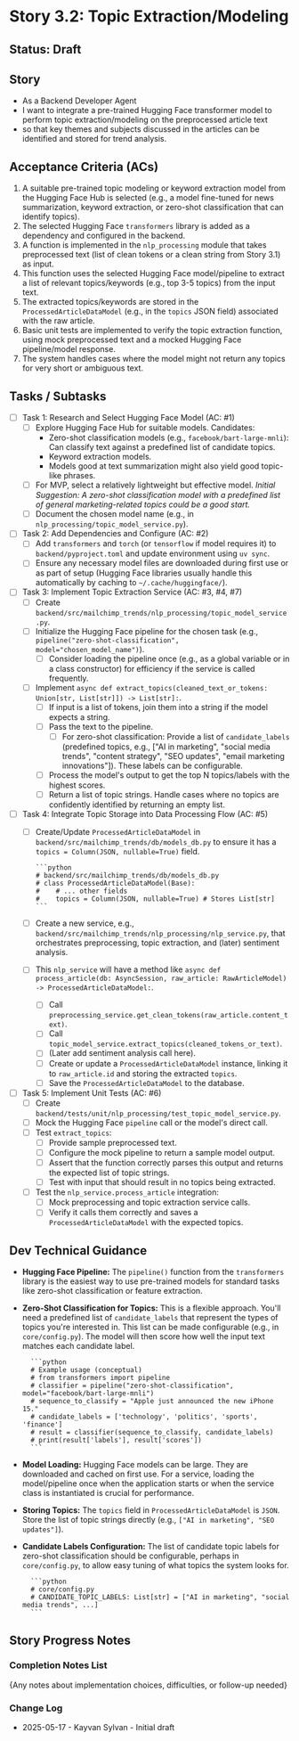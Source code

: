 # Story 3.2: Topic Extraction/Modeling

## Status: Draft

## Story

- As a Backend Developer Agent
- I want to integrate a pre-trained Hugging Face transformer model to perform topic extraction/modeling on the preprocessed article text
- so that key themes and subjects discussed in the articles can be identified and stored for trend analysis.

## Acceptance Criteria (ACs)

1. A suitable pre-trained topic modeling or keyword extraction model from the Hugging Face Hub is selected (e.g., a model fine-tuned for news summarization, keyword extraction, or zero-shot classification that can identify topics).
2. The selected Hugging Face `transformers` library is added as a dependency and configured in the backend.
3. A function is implemented in the `nlp_processing` module that takes preprocessed text (list of clean tokens or a clean string from Story 3.1) as input.
4. This function uses the selected Hugging Face model/pipeline to extract a list of relevant topics/keywords (e.g., top 3-5 topics) from the input text.
5. The extracted topics/keywords are stored in the `ProcessedArticleDataModel` (e.g., in the `topics` JSON field) associated with the raw article.
6. Basic unit tests are implemented to verify the topic extraction function, using mock preprocessed text and a mocked Hugging Face pipeline/model response.
7. The system handles cases where the model might not return any topics for very short or ambiguous text.

## Tasks / Subtasks

- [ ] Task 1: Research and Select Hugging Face Model (AC: #1)
  - [ ] Explore Hugging Face Hub for suitable models. Candidates:
    - Zero-shot classification models (e.g., `facebook/bart-large-mnli`): Can classify text against a predefined list of candidate topics.
    - Keyword extraction models.
    - Models good at text summarization might also yield good topic-like phrases.
  - [ ] For MVP, select a relatively lightweight but effective model. *Initial Suggestion: A zero-shot classification model with a predefined list of general marketing-related topics could be a good start.*
  - [ ] Document the chosen model name (e.g., in `nlp_processing/topic_model_service.py`).
- [ ] Task 2: Add Dependencies and Configure (AC: #2)
  - [ ] Add `transformers` and `torch` (or `tensorflow` if model requires it) to `backend/pyproject.toml` and update environment using `uv sync`.
  - [ ] Ensure any necessary model files are downloaded during first use or as part of setup (Hugging Face libraries usually handle this automatically by caching to `~/.cache/huggingface/`).
- [ ] Task 3: Implement Topic Extraction Service (AC: #3, #4, #7)
  - [ ] Create `backend/src/mailchimp_trends/nlp_processing/topic_model_service.py`.
  - [ ] Initialize the Hugging Face pipeline for the chosen task (e.g., `pipeline("zero-shot-classification", model="chosen_model_name")`).
    - [ ] Consider loading the pipeline once (e.g., as a global variable or in a class constructor) for efficiency if the service is called frequently.
  - [ ] Implement `async def extract_topics(cleaned_text_or_tokens: Union[str, List[str]]) -> List[str]:`.
    - [ ] If input is a list of tokens, join them into a string if the model expects a string.
    - [ ] Pass the text to the pipeline.
      - [ ] For zero-shot classification: Provide a list of `candidate_labels` (predefined topics, e.g., ["AI in marketing", "social media trends", "content strategy", "SEO updates", "email marketing innovations"]). These labels can be configurable.
    - [ ] Process the model's output to get the top N topics/labels with the highest scores.
    - [ ] Return a list of topic strings. Handle cases where no topics are confidently identified by returning an empty list.
- [ ] Task 4: Integrate Topic Storage into Data Processing Flow (AC: #5)
  - [ ] Create/Update `ProcessedArticleDataModel` in `backend/src/mailchimp_trends/db/models_db.py` to ensure it has a `topics = Column(JSON, nullable=True)` field.

        ```python
        # backend/src/mailchimp_trends/db/models_db.py
        # class ProcessedArticleDataModel(Base):
        #    # ... other fields
        #    topics = Column(JSON, nullable=True) # Stores List[str]
        ```

  - [ ] Create a new service, e.g., `backend/src/mailchimp_trends/nlp_processing/nlp_service.py`, that orchestrates preprocessing, topic extraction, and (later) sentiment analysis.
  - [ ] This `nlp_service` will have a method like `async def process_article(db: AsyncSession, raw_article: RawArticleModel) -> ProcessedArticleDataModel:`.
    - [ ] Call `preprocessing_service.get_clean_tokens(raw_article.content_text)`.
    - [ ] Call `topic_model_service.extract_topics(cleaned_tokens_or_text)`.
    - [ ] (Later add sentiment analysis call here).
    - [ ] Create or update a `ProcessedArticleDataModel` instance, linking it to `raw_article.id` and storing the extracted `topics`.
    - [ ] Save the `ProcessedArticleDataModel` to the database.
- [ ] Task 5: Implement Unit Tests (AC: #6)
  - [ ] Create `backend/tests/unit/nlp_processing/test_topic_model_service.py`.
  - [ ] Mock the Hugging Face `pipeline` call or the model's direct call.
  - [ ] Test `extract_topics`:
    - [ ] Provide sample preprocessed text.
    - [ ] Configure the mock pipeline to return a sample model output.
    - [ ] Assert that the function correctly parses this output and returns the expected list of topic strings.
    - [ ] Test with input that should result in no topics being extracted.
  - [ ] Test the `nlp_service.process_article` integration:
    - [ ] Mock preprocessing and topic extraction service calls.
    - [ ] Verify it calls them correctly and saves a `ProcessedArticleDataModel` with the expected topics.

## Dev Technical Guidance

- **Hugging Face Pipeline:** The `pipeline()` function from the `transformers` library is the easiest way to use pre-trained models for standard tasks like zero-shot classification or feature extraction.
- **Zero-Shot Classification for Topics:** This is a flexible approach. You'll need a predefined list of `candidate_labels` that represent the types of topics you're interested in. This list can be made configurable (e.g., in `core/config.py`). The model will then score how well the input text matches each candidate label.

        ```python
        # Example usage (conceptual)
        # from transformers import pipeline
        # classifier = pipeline("zero-shot-classification", model="facebook/bart-large-mnli")
        # sequence_to_classify = "Apple just announced the new iPhone 15."
        # candidate_labels = ['technology', 'politics', 'sports', 'finance']
        # result = classifier(sequence_to_classify, candidate_labels)
        # print(result['labels'], result['scores'])
        ```

- **Model Loading:** Hugging Face models can be large. They are downloaded and cached on first use. For a service, loading the model/pipeline once when the application starts or when the service class is instantiated is crucial for performance.

- **Storing Topics:** The `topics` field in `ProcessedArticleDataModel` is `JSON`. Store the list of topic strings directly (e.g., `["AI in marketing", "SEO updates"]`).
- **Candidate Labels Configuration:** The list of candidate topic labels for zero-shot classification should be configurable, perhaps in `core/config.py`, to allow easy tuning of what topics the system looks for.

        ```python
        # core/config.py
        # CANDIDATE_TOPIC_LABELS: List[str] = ["AI in marketing", "social media trends", ...]
        ```

## Story Progress Notes

### Completion Notes List

{Any notes about implementation choices, difficulties, or follow-up needed}

### Change Log

- 2025-05-17 - Kayvan Sylvan - Initial draft
